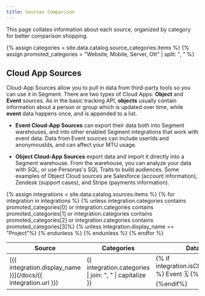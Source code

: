 ```yaml
---
title: Sources Comparison
---
```


This page collates information about each source, organized by category for better comparison shopping.

{% assign categories = site.data.catalog.source_categories.items %}
{% assign promoted_categories = "Website, Mobile, Server, Ott" | split: ", " %}
<!--
## Library Sources
  <table>
    <tr>
      <th> Source </th>
      <th> Categories </th>
      <th> Data Type </th>
    </tr>
{% for category in promoted_categories %}
    {% assign integrations = site.data.catalog.sources.items | where: "categories", category %}
    {% for integration in integrations %}
    <tr>
      <td>**[{{ integration.display_name }}](/docs/{{ integration.url }})**</td>
      <td>{{ integration.categories }}</td>
      <td>{{ integration.type }}</td>
    </tr>
    {% endfor %}
  {% endfor %}
</table> -->


## Cloud App Sources

Cloud-App Sources allow you to pull in data from third-party tools so you can use it in Segment. There are two types of Cloud Apps: **Object** and **Event** sources. As in the basic tracking API, **objects** usually contain information about a person or group which is updated over time, while **event** data happens once, and is appended to a list.

- **Event Cloud-App Sources** can export their data both into Segment warehouses, and into other enabled Segment integrations that work with event data. Data from Event sources can include userIds and anonymousIds, and can affect your MTU usage.

- **Object Cloud-App Sources** export data and import it directly into a Segment warehouse. From the warehouse, you can analyze your data with SQL, or use Personas's SQL Traits to build audiences. Some examples of Object Cloud sources are Salesforce (account information), Zendesk (support cases), and Stripe (payments information).



<table>
<thead>
  <tr>
    <th width="20%"> Source </th>
    <th width="30%"> Categories </th>
    <th>Data Type</th>
  </tr>
</thead>
<tbody>
  {% assign integrations = site.data.catalog.sources.items %}
  {% for integration in integrations %}
    {% unless integration.categories contains promoted_categories[0] or integration.categories contains promoted_categories[1] or integration.categories contains promoted_categories[2] or integration.categories contains promoted_categories[3]%}
    {% unless integration.display_name == "Project"%}
  <tr>
    <td> [{{ integration.display_name }}](/docs/{{ integration.url }})</td>
    <td width="30%">{{ integration.categories | join: ", " | capitalize }}</td>
    <td width="20%">{% if integration.isCloudEventSource %} Event 🗓 {%else%}Object 🎁{%endif%}</td>
  </tr>
    {% endunless %}
    {% endunless %}
  {% endfor %}
  </tbody>
</table>
